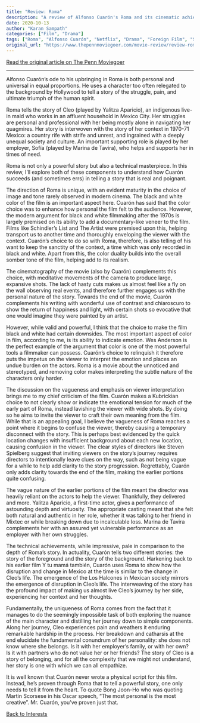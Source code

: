 ```yaml
---
title: "Review: Roma"
description: "A review of Alfonso Cuarón's Roma and its cinematic achievements"
date: 2020-10-13
author: "Karan Sampath"
categories: ["Film", "Drama"]
tags: ["Roma", "Alfonso Cuarón", "Netflix", "Drama", "Foreign Film", "Streaming"]
original_url: "https://www.thepennmoviegoer.com/movie-review/review-roma"
---
```


[Read the original article on The Penn Moviegoer](https://www.thepennmoviegoer.com/movie-review/review-roma)

---

Alfonso Cuarón’s ode to his upbringing in Roma is both personal and universal in equal proportions. He uses a character too often relegated to the background by Hollywood to tell a story of the struggle, pain, and ultimate triumph of the human spirit.

Roma tells the story of Cleo (played by Yalitza Aparicio), an indigenous live-in maid who works in an affluent household in Mexico City. Her struggles are personal and professional with her being mostly alone in navigating her quagmires. Her story is interwoven with the story of her context in 1970-71 Mexico: a country rife with strife and unrest, and ingrained with a deeply unequal society and culture. An important supporting role is played by her employer, Sofía (played by Marina de Tavira), who helps and supports her in times of need. 

Roma is not only a powerful story but also a technical masterpiece. In this review, I’ll explore both of these components to understand how Cuarón succeeds (and sometimes errs) in telling a story that is real and poignant.

The direction of Roma is unique, with an evident maturity in the choice of image and tone rarely observed in modern cinema. The black and white color of the film is an important aspect here. Cuarón has said that the color choice was to enhance how personal the film felt to the audience. However, the modern argument for black and white filmmaking after the 1970s is largely premised on its ability to add a documentary-like veneer to the film. Films like Schindler’s List and The Artist were premised upon this, helping transport us to another time and thoroughly enveloping the viewer with the context. Cuarón’s choice to do so with Roma, therefore, is also telling of his want to keep the sanctity of the context, a time which was only recorded in black and white. Apart from this, the color duality builds into the overall somber tone of the film, helping add to its realism.

The cinematography of the movie (also by Cuarón) complements this choice, with meditative movements of the camera to produce large, expansive shots. The lack of hasty cuts makes us almost feel like a fly on the wall observing real events, and therefore further engages us with the personal nature of the story. Towards the end of the movie, Cuarón complements his writing with wonderful use of contrast and chiaroscuro to show the return of happiness and light, with certain shots so evocative that one would imagine they were painted by an artist. 

However, while valid and powerful, I think that the choice to make the film black and white had certain downsides. The most important aspect of color in film, according to me, is its ability to indicate emotion. Wes Anderson is the perfect example of the argument that color is one of the most powerful tools a filmmaker can possess. Cuarón’s choice to relinquish it therefore puts the impetus on the viewer to interpret the emotion and places an undue burden on the actors. Roma is a movie about the unnoticed and stereotyped, and removing color makes interpreting the subtle nature of the characters only harder.

The discussion on the vagueness and emphasis on viewer interpretation brings me to my chief criticism of the film. Cuarón makes a Kubrickian choice to not clearly show or indicate the emotional tension for much of the early part of Roma, instead lavishing the viewer with wide shots. By doing so he aims to invite the viewer to craft their own meaning from the film. While that is an appealing goal, I believe the vagueness of Roma reaches a point where it begins to confuse the viewer, thereby causing a temporary disconnect with the story. This is perhaps best evidenced by the quick location changes with insufficient background about each new location, causing confusion in the viewer. The clear styles of directors like Steven Spielberg suggest that inviting viewers on the story’s journey requires directors to intentionally leave clues on the way, such as not being vague for a while to help add clarity to the story progression. Regrettably, Cuarón only adds clarity towards the end of the film, making the earlier portions quite confusing.

The vague nature of the earlier portions of the film meant the director was heavily reliant on the actors to help the viewer. Thankfully, they delivered and more. Yalitza Aparicio, a first-time actor, gives a performance of astounding depth and virtuosity. The appropriate casting meant that she felt both natural and authentic in her role, whether it was talking to her friend in Mixtec or while breaking down due to incalculable loss. Marina de Tavira complements her with an assured yet vulnerable performance as an employer with her own struggles.

The technical achievements, while impressive, pale in comparison to the depth of Roma’s story. In actuality, Cuarón tells two different stories: the story of the foreground and the story of the background. Harkening back to his earlier film Y tu mamá también, Cuarón uses Roma to show how the disruption and change in Mexico at the time is similar to the change in Cleo’s life. The emergence of the Los Halcones in Mexican society mirrors the emergence of disruption in Cleo’s life. The interweaving of the story has the profound impact of making us almost live Cleo’s journey by her side, experiencing her context and her thoughts.

Fundamentally, the uniqueness of Roma comes from the fact that it manages to do the seemingly impossible task of both exploring the nuance of the main character and distilling her journey down to simple components. Along her journey, Cleo experiences pain and weathers it enduring remarkable hardship in the process. Her breakdown and catharsis at the end elucidate the fundamental conundrum of her personality: she does not know where she belongs. Is it with her employer’s family, or with her own? Is it with partners who do not value her or her friends? The story of Cleo is a story of belonging, and for all the complexity that we might not understand, her story is one with which we can all empathize.

It is well known that Cuarón never wrote a physical script for this film. Instead, he’s proven through Roma that to tell a powerful story, one only needs to tell it from the heart. To quote Bong Joon-Ho who was quoting Martin Scorsese in his Oscar speech, “The most personal is the most creative”. Mr. Cuarón, you’ve proven just that.

[Back to Interests](/interests/) 